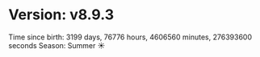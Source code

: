 # Version: v8.9.3
Time since birth: 3199 days, 76776 hours, 4606560 minutes, 276393600 seconds
Season: Summer ☀️
